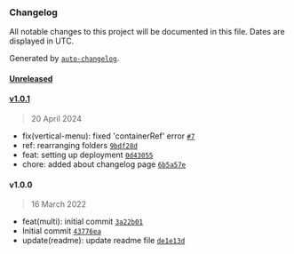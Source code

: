 ### Changelog

All notable changes to this project will be documented in this file. Dates are displayed in UTC.

Generated by [`auto-changelog`](https://github.com/CookPete/auto-changelog).

#### [Unreleased](https://thevikas/thevikas/freelancer-nextjs-frontend.git/compare/v1.0.1...HEAD)

#### [v1.0.1](https://thevikas/thevikas/freelancer-nextjs-frontend.git/compare/v1.0.0...v1.0.1)

> 20 April 2024

- fix(vertical-menu): fixed 'containerRef' error [`#7`](https://thevikas/thevikas/freelancer-nextjs-frontend.git/pull/7)
- ref: rearranging folders [`9bdf28d`](https://thevikas/thevikas/freelancer-nextjs-frontend.git/commit/9bdf28dd8e3791027a6683a43a1a8b6997bfc7d8)
- feat: setting up deployment [`0d43055`](https://thevikas/thevikas/freelancer-nextjs-frontend.git/commit/0d43055cfadcb5b402eafd3db16215e2fbdaabec)
- chore: added about changelog page [`6b5a57e`](https://thevikas/thevikas/freelancer-nextjs-frontend.git/commit/6b5a57ebd25991ed52dbc318cd87c897877f0845)

#### v1.0.0

> 16 March 2022

- feat(multi): initial commit [`3a22b01`](https://thevikas/thevikas/freelancer-nextjs-frontend.git/commit/3a22b016fab305425013d15238b583466eed9e99)
- Initial commit [`43776ea`](https://thevikas/thevikas/freelancer-nextjs-frontend.git/commit/43776ea6568ee602720a8b1c1d3074e7eeb14a90)
- update(readme): update readme file [`de1e13d`](https://thevikas/thevikas/freelancer-nextjs-frontend.git/commit/de1e13d6aedc8671caf2527ae52a344ed6a20f53)
